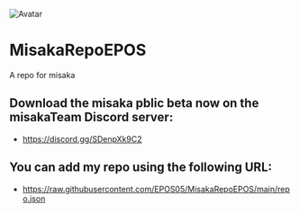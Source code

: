 ![Avatar](https://github.com/EPOS05/MisakaRepoEPOS/blob/main/Images/Repo/Avatar.png?raw=true)
# MisakaRepoEPOS
A repo for misaka

## Download the misaka pblic beta now on the misakaTeam Discord server:
- https://discord.gg/SDenpXk9C2

## You can add my repo using the following URL:
- https://raw.githubusercontent.com/EPOS05/MisakaRepoEPOS/main/repo.json
